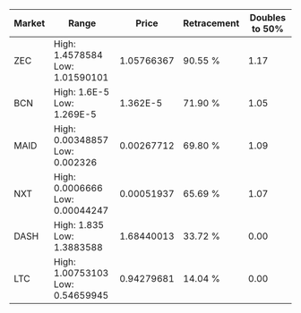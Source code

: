 | Market | Range | Price| Retracement | Doubles to 50% |
| --- | --- | --- | --- | --- |
| ZEC | High: 1.4578584<br />Low: 1.01590101 | 1.05766367 | 90.55 % | 1.17 |
| BCN | High: 1.6E-5<br />Low: 1.269E-5 | 1.362E-5 | 71.90 % | 1.05 |
| MAID | High: 0.00348857<br />Low: 0.002326 | 0.00267712 | 69.80 % | 1.09 |
| NXT | High: 0.0006666<br />Low: 0.00044247 | 0.00051937 | 65.69 % | 1.07 |
| DASH | High: 1.835<br />Low: 1.3883588 | 1.68440013 | 33.72 % | 0.00 |
| LTC | High: 1.00753103<br />Low: 0.54659945 | 0.94279681 | 14.04 % | 0.00 |
